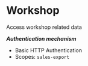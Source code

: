# Workshop #

Access workshop related data

***Authentication mechanism***

- Basic HTTP Authentication
- Scopes: `sales-export`
